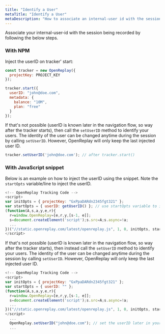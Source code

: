 ```yaml
---
title: "Identify a User"
metaTitle: "Identify a User"
metaDescription: "How to associate an internal-user id with the session recording."
---
```


Associate your internal-user-id with the session being recorded by following the below steps.

### With NPM

Inject the userID on tracker' start:

```js
const tracker = new OpenReplay({
  projectKey: PROJECT_KEY
});

tracker.start({
  userID: "john@doe.com",
  metadata: {
    balance: "10M",
    plan: "free"
  }
});
```

If that's not possible (userID is known later in the navigation flow, so way after the tracker starts), then call the `setUserID` method to identify your users. The identity of the user can be changed anytime during the session by calling `setUserID`. However, OpenReplay will only keep the last injected user ID.

```js
tracker.setUserID('john@doe.com'); // after tracker.start()
```

### With JavaScript snippet

Below is an example on how to inject the userID using the snippet. Note the `startOpts` variable/line to inject the userID.

```js
<!-- OpenReplay Tracking Code -->
<script>
var initOpts = { projectKey: "GxPpaDARdn2345fgt321" };
var startOpts = { userID: getUserID() }; // use startOpts variable to inject userID
(function(A,s,a,y,e,r){
  r=window.OpenReplay=[e,r,y,[s-1, e]];
  s=document.createElement('script');s.src=A;s.async=!a;
  ...
})("//static.openreplay.com/latest/openreplay.js", 1, 0, initOpts, startOpts);
</script>
```

If that's not possible (userID is known later in the navigation flow, so way after the tracker starts), then instead call the `setUserID` method to identify your users. The identity of the user can be changed anytime during the session by calling `setUserID`. However, OpenReplay will only keep the last injected user ID.

```js
<!-- OpenReplay Tracking Code -->
<script>
var initOpts = { projectKey: "GxPpaDARdn2345fgt321" };
var startOpts = { userID: "" };
(function(A,s,a,y,e,r){
  r=window.OpenReplay=[e,r,y,[s-1, e]];
  s=document.createElement('script');s.src=A;s.async=!a;
  ...
})("//static.openreplay.com/latest/openreplay.js", 1, 0, initOpts, startOpts);
</script>
  ...
  OpenReplay.setUserID("john@doe.com"); // set the userID later in your code
  ...
```